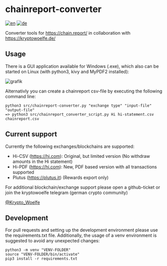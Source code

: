# chainreport-converter
[![en](https://img.shields.io/badge/lang-en-red.svg)](https://github.com/nacrul-eth/chainreport-converter/blob/main/README.md)
[![de](https://img.shields.io/badge/lang-de-green.svg)](https://github.com/nacrul-eth/chainreport-converter/blob/main/README.de.md)

Converter tools for <https://chain.report/> in collaboration with <https://kryptowoelfe.de/>

## Usage
There is a GUI application available for Windows (.exe), which also can be started on Linux (with python3, kivy and MyPDF2 installed): 

![grafik](https://github.com/nacrul-eth/chainreport-converter/assets/145897591/854117f9-0a94-4e35-8b91-5351e1a0cb1e)


Alternativly you can create a chainreport csv-file by executing the following command line:

    python3 src/chainreport-converter.py "exchange type" "input-file" "output-file"
    => python3 src/chainreport_converter_script.py Hi hi-statement.csv chainreport.csv

## Current support
Currently the following exchanges/blockchains are supported:

- Hi-CSV (<https://hi.com>): Original, but limited version (No withdraw amounts in the Hi statement)
- Hi-PDF (<https://hi.com>): New, PDF based version with all transactions supported
- Plutus (<https://plutus.it>) (Rewards export only)

For additional blockchain/exchange support please open a github-ticket or join the kryptowoelfe telegram (german crypto community) 

[@Krypto_Woelfe](https://t.me/kryptowoelfe)

## Development
For pull requests and setting up the development environment please use the requirements.txt file. Additionally, the usage of a venv environment is suggested to avoid any unexpected changes:

    python3 -m venv "VENV-FOLDER"
    source "VENV-FOLDER/bin/activate"
    pip3 install -r requirements.txt

